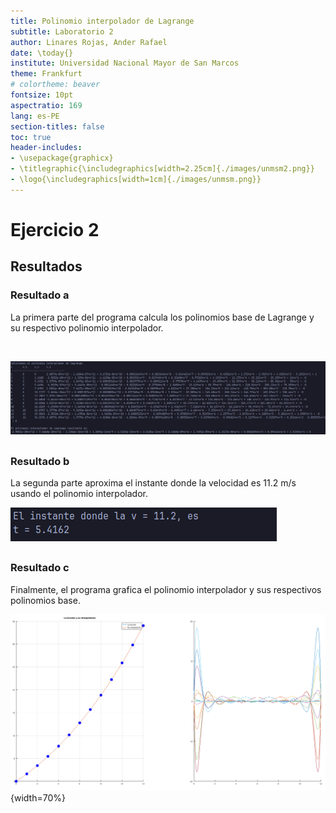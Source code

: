 ```yaml
---
title: Polinomio interpolador de Lagrange 
subtitle: Laboratorio 2
author: Linares Rojas, Ander Rafael
date: \today{}
institute: Universidad Nacional Mayor de San Marcos
theme: Frankfurt
# colortheme: beaver
fontsize: 10pt
aspectratio: 169
lang: es-PE
section-titles: false
toc: true
header-includes:
- \usepackage{graphicx}
- \titlegraphic{\includegraphics[width=2.25cm]{./images/unmsm2.png}}
- \logo{\includegraphics[width=1cm]{./images/unmsm.png}}
---
```


# Ejercicio 2

## Resultados

### Resultado a

La primera parte del programa calcula los polinomios base de Lagrange y su respectivo polinomio interpolador.

$~$

![Polinomio interpolador de Lagrange](./images/a.png)

##

### Resultado b

La segunda parte aproxima el instante donde la velocidad es 11.2 m/s usando el polinomio interpolador.

![Aproximación](./images/b.png)

##

### Resultado c

Finalmente, el programa grafica el polinomio interpolador y sus respectivos polinomios base.

![El polinomio interpolador y sus bases](./images/c.png){width=70%}


